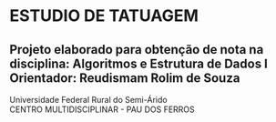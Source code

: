 <h1> ESTUDIO DE TATUAGEM </h1>
<h2>Projeto elaborado para obtenção de nota na disciplina: Algoritmos e Estrutura de Dados I <br> 
Orientador: Reudismam Rolim de Souza</h2>

Universidade Federal Rural do Semi-Árido <br>
CENTRO MULTIDISCIPLINAR - PAU DOS FERROS
